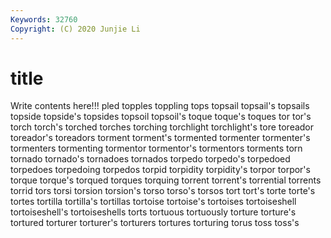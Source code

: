 ```yaml
---
Keywords: 32760
Copyright: (C) 2020 Junjie Li
---
```


# title

Write contents here!!!
pled 
topples 
toppling 
tops 
topsail 
topsail's 
topsails 
topside 
topside's 
topsides
topsoil 
topsoil's 
toque 
toque's 
toques 
tor 
tor's 
torch 
torch's 
torched
torches 
torching 
torchlight 
torchlight's 
tore 
toreador 
toreador's 
toreadors 
torment 
torment's
tormented 
tormenter 
tormenter's 
tormenters 
tormenting 
tormentor 
tormentor's 
tormentors 
torments 
torn
tornado 
tornado's 
tornadoes 
tornados 
torpedo 
torpedo's 
torpedoed 
torpedoes 
torpedoing 
torpedos
torpid 
torpidity 
torpidity's 
torpor 
torpor's 
torque 
torque's 
torqued 
torques 
torquing
torrent 
torrent's 
torrential 
torrents 
torrid 
tors 
torsi 
torsion 
torsion's 
torso
torso's 
torsos 
tort 
tort's 
torte 
torte's 
tortes 
tortilla 
tortilla's 
tortillas
tortoise 
tortoise's 
tortoises 
tortoiseshell 
tortoiseshell's 
tortoiseshells 
torts 
tortuous 
tortuously 
torture
torture's 
tortured 
torturer 
torturer's 
torturers 
tortures 
torturing 
torus 
toss 
toss's
